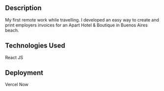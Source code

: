 ## Description

My first remote work while travelling. I developed an easy way to create and print employers invoices for an Apart Hotel & Boutique in Buenos Aires beach.

## Technologies Used

React JS

## Deployment

Vercel Now
